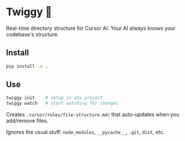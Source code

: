 # Twiggy 🌿

Real-time directory structure for Cursor AI. Your AI always knows your codebase's structure.

## Install

```bash
pip install -e .
```

## Use

```bash
twiggy init    # setup in any project
twiggy watch   # start watching for changes
```

Creates `.cursor/rules/file-structure.mdc` that auto-updates when you add/remove files.

Ignores the usual stuff: `node_modules`, `__pycache__`, `.git`, `dist`, etc.
